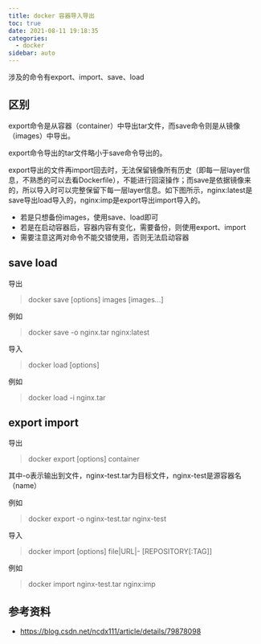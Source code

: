 ```yaml
---
title: docker 容器导入导出
toc: true
date: 2021-08-11 19:18:35
categories:
  - docker
sidebar: auto
---
```



涉及的命令有export、import、save、load

## 区别

export命令是从容器（container）中导出tar文件，而save命令则是从镜像（images）中导出。

export命令导出的tar文件略小于save命令导出的。

export导出的文件再import回去时，无法保留镜像所有历史（即每一层layer信息，不熟悉的可以去看Dockerfile），不能进行回滚操作；而save是依据镜像来的，所以导入时可以完整保留下每一层layer信息。如下图所示，nginx:latest是save导出load导入的，nginx:imp是export导出import导入的。

- 若是只想备份images，使用save、load即可
- 若是在启动容器后，容器内容有变化，需要备份，则使用export、import
- 需要注意这两对命令不能交错使用，否则无法启动容器
  
## save load

导出

> docker save [options] images [images...]

例如 

> docker save -o nginx.tar nginx:latest

导入 

> docker load [options]

例如

> docker load -i nginx.tar

## export  import

导出

> docker export [options] container

其中-o表示输出到文件，nginx-test.tar为目标文件，nginx-test是源容器名（name）

例如

> docker export -o nginx-test.tar nginx-test


导入

> docker import [options] file|URL|- [REPOSITORY[:TAG]]


 例如

> docker import nginx-test.tar nginx:imp



## 参考资料

- https://blog.csdn.net/ncdx111/article/details/79878098
